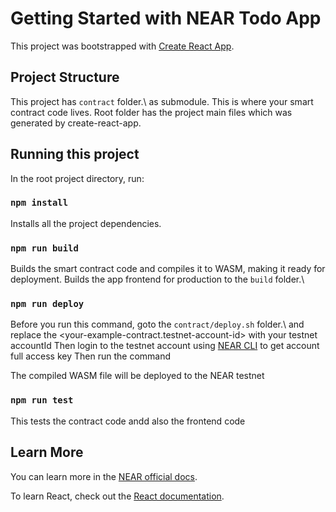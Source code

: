# Getting Started with NEAR Todo App

This project was bootstrapped with [Create React App](https://github.com/facebook/create-react-app).

## Project Structure

This project has `contract` folder.\ as submodule. This is where your smart contract code lives. Root folder has the project main files which was generated by create-react-app.

## Running this project

In the root project directory, run:

### `npm install`

Installs all the project dependencies.

### `npm run build`

Builds the smart contract code and compiles it to WASM, making it ready for deployment.
Builds the app frontend for production to the `build` folder.\

### `npm run deploy`

Before you run this command, goto the `contract/deploy.sh` folder.\ and replace the <your-example-contract.testnet-account-id> with your testnet accountId
Then login to the testnet account using [NEAR CLI](https://docs.near.org/tools/near-cli) to get account full access key
Then run the command

The compiled WASM file will be deployed to the NEAR testnet

### `npm run test`

This tests the contract code andd also the frontend code

## Learn More

You can learn more in the [NEAR official docs](https://docs.near.org).

To learn React, check out the [React documentation](https://reactjs.org/).
